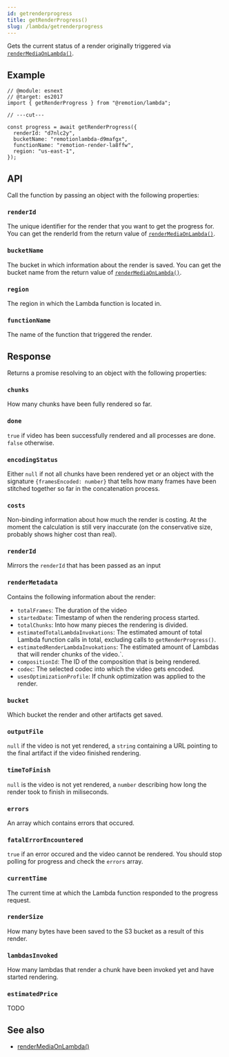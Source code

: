```yaml
---
id: getrenderprogress
title: getRenderProgress()
slug: /lambda/getrenderprogress
---
```


Gets the current status of a render originally triggered via [`renderMediaOnLambda()`](/docs/lambda/rendermediaonlambda).

## Example

```tsx twoslash
// @module: esnext
// @target: es2017
import { getRenderProgress } from "@remotion/lambda";

// ---cut---

const progress = await getRenderProgress({
  renderId: "d7nlc2y",
  bucketName: "remotionlambda-d9mafgx",
  functionName: "remotion-render-la8ffw",
  region: "us-east-1",
});
```

## API

Call the function by passing an object with the following properties:

### `renderId`

The unique identifier for the render that you want to get the progress for. You can get the renderId from the return value of [`renderMediaOnLambda()`](/docs/lambda/renderMediaonlambda).

### `bucketName`

The bucket in which information about the render is saved. You can get the bucket name from the return value of [`renderMediaOnLambda()`](/docs/lambda/rendermediaonlambda).

### `region`

The region in which the Lambda function is located in.

### `functionName`

The name of the function that triggered the render.

## Response

Returns a promise resolving to an object with the following properties:

### `chunks`

How many chunks have been fully rendered so far.

### `done`

`true` if video has been successfully rendered and all processes are done. `false` otherwise.

### `encodingStatus`

Either `null` if not all chunks have been rendered yet or an object with the signature `{framesEncoded: number}` that tells how many frames have been stitched together so far in the concatenation process.

### `costs`

Non-binding information about how much the render is costing. At the moment the calculation is still very inaccurate (on the conservative size, probably shows higher cost than real).

### `renderId`

Mirrors the `renderId` that has been passed as an input

### `renderMetadata`

Contains the following information about the render:

- `totalFrames`: The duration of the video
- `startedDate`: Timestamp of when the rendering process started.
- `totalChunks`: Into how many pieces the rendering is divided.
- `estimatedTotalLambdaInvokations`: The estimated amount of total Lambda function calls in total, excluding calls to `getRenderProgress()`.
- `estimatedRenderLambdaInvokations`: The estimated amount of Lambdas that will render chunks of the video.`.
- `compositionId`: The ID of the composition that is being rendered.
- `codec`: The selected codec into which the video gets encoded.
- `usesOptimizationProfile`: If chunk optimization was applied to the render.

### `bucket`

Which bucket the render and other artifacts get saved.

### `outputFile`

`null` if the video is not yet rendered, a `string` containing a URL pointing to the final artifact if the video finished rendering.

### `timeToFinish`

`null` is the video is not yet rendered, a `number` describing how long the render took to finish in miliseconds.

### `errors`

An array which contains errors that occured.

### `fatalErrorEncountered`

`true` if an error occured and the video cannot be rendered. You should stop polling for progress and check the `errors` array.

### `currentTime`

The current time at which the Lambda function responded to the progress request.

### `renderSize`

How many bytes have been saved to the S3 bucket as a result of this render.

### `lambdasInvoked`

How many lambdas that render a chunk have been invoked yet and have started rendering.

### `estimatedPrice`

TODO

## See also

- [renderMediaOnLambda()](/docs/lambda/rendermediaonlambda)
